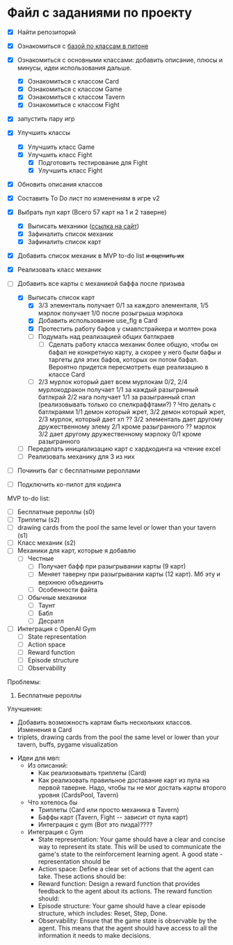 # Файл с заданиями по проекту

- [x] Найти репозиторий
- [x] Ознакомиться с [базой по классам в питоне](https://devpractice.ru/python-lesson-14-classes-and-objects/)
- [x] Ознакомиться с основными классами: добавить описание, плюсы и минусы, идеи использования дальше. 
    - [x] Ознакомиться с классом Card
    - [x] Ознакомиться с классом Game
    - [x] Ознакомиться с классом Tavern
    - [x] Ознакомиться с классом Fight
- [x] запустить пару игр
- [x] Улучшить классы
    - [x] Улучшить класс Game
    - [x] Улучшить класс Fight
        - [x] Подготовить тестирование для Fight
        - [x] Улучшить класс Fight        
- [x] Обновить описания классов
- [x] Составить To Do лист по изменениям в игре v2
- [x] Выбрать пул карт (Всего 57 карт на 1 и 2 таверне)
    - [x] Выписать механики ([ссылка на сайт](https://hearthstone.blizzard.com/en-us/battlegrounds?bgCardType=minion&bgGameMode=solos&keyword=battlecry%0A&tier=1%2C2))
    - [x] Зафиналить список механик
    - [x] Зафиналить список карт
- [x] Добавить список механик в MVP to-do list ~~и оценить их~~
- [x] Реализовать класс механик
- [ ] Добавить все карты с механикой баффа после призыва
    - [x] Выписать список карт
        - [x] 3/3 элементаль получает 0/1 за каждого элементаля, 1/5 мэрлок получает 1/0 после розыгрыша мэрлока
        - [x] Добавить использование use_flg в Card
        - [x] Протестить работу бафов у смавпстрайкера и молтен рока
        - [ ] Подумать над реализацией общих батлкраев
            - [ ] Сделать работу класса механик более общую, чтобы он бафал не конкретную карту, а скорее у него были бафы и таргеты для этих бафов, которых он потом бафал. Вероятно придется пересмотреть еще реализацию в классе Card
        - [ ] 2/3 мурлок который дает всем мурлокам 0/2, 2/4 мурлокодракон получает 1/1 за каждый разыгранный батлкрай 2/2 нага получает 1/1 за разыгранный спэл (реализовывать только со спелкраффтами?)
        ? Что делать с батлкраями 1/1 демон который жрет, 3/2 демон который жрет, 2/3 мурлок, который дает хп
        ?? 3/2 элементаль дает другому дружественному элему 2/1 кроме разыгранного 
        ?? мэрлок 3/2 дает другому дружественному мэрлоку 0/1 кроме разыгранного
    - [ ] Переделать инициализацию карт с хардкодинга на чтение excel
    - [ ] Реализовать механику для 3 из них
    
- [ ] Починить баг с бесплатными рероллами

- [ ] Подключить ко-пилот для кодинга

MVP to-do list:
- [ ] Бесплатные рероллы (s0)
- [ ] Триплеты (s2)
- [ ] drawing cards from the pool the same level or lower than your tavern (s1)
- [ ] Класс механик (s2)
- [ ] Механики для карт, которые я добавлю
    - [ ] Честные
        - [ ] Получает бафф при разыгрывании карты (9 карт)
        - [ ] Меняет таверну при разыгрывании карты (12 карт). Мб эту и верхнюю объединить
        - [ ] Особенности файта
    - [ ] Обычные механики
        - [ ] Таунт
        - [ ] Бабл
        - [ ] Десратл
- [ ] Интеграция с OpenAI Gym
    - [ ] State representation
    - [ ] Action space
    - [ ] Reward function
    - [ ] Episode structure
    - [ ] Observability

Проблемы:
1. Бесплатные рероллы

Улучшения:
- Добавить возможность картам быть нескольких классов. Изменения в Card
- triplets, drawing cards from the pool the same level or lower than your tavern, buffs, pygame visualization

* Идеи для мвп:
    + Из описаний:
        - Как реализовывать триплеты (Card)
        - Как реализовать правильное доставание карт из пула на первой таверне. Надо, чтобы ты не мог достать карты второго уровня (CardsPool, Tavern)
    + Что хотелось бы
        - Триплеты (Card или просто механика в Tavern)
        - Баффы карт (Tavern, Fight -- зависит от пула карт)
        - Интеграция с gym (Вот это пизда)????
    + Интеграция с Gym
        - State representation: Your game should have a clear and concise way to represent its state. This will be used to communicate the game's state to the reinforcement learning agent. A good state - representation should be
        - Action space: Define a clear set of actions that the agent can take. These actions should be:
        - Reward function: Design a reward function that provides feedback to the agent about its actions. The reward function should:
        - Episode structure: Your game should have a clear episode structure, which includes: Reset, Step, Done.
        - Observability: Ensure that the game state is observable by the agent. This means that the agent should have access to all the information it needs to make decisions.
